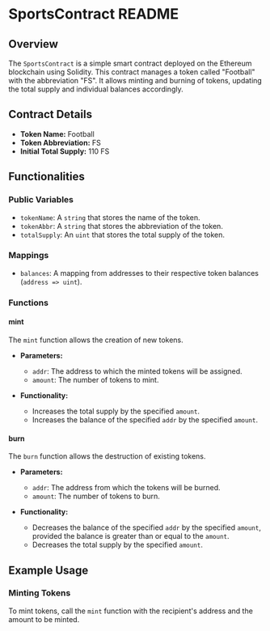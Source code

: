 # SportsContract README

## Overview

The `SportsContract` is a simple smart contract deployed on the Ethereum blockchain using Solidity. This contract manages a token called "Football" with the abbreviation "FS". It allows minting and burning of tokens, updating the total supply and individual balances accordingly.

## Contract Details

- **Token Name:** Football
- **Token Abbreviation:** FS
- **Initial Total Supply:** 110 FS

## Functionalities

### Public Variables

- `tokenName`: A `string` that stores the name of the token.
- `tokenAbbr`: A `string` that stores the abbreviation of the token.
- `totalSupply`: An `uint` that stores the total supply of the token.

### Mappings

- `balances`: A mapping from addresses to their respective token balances (`address => uint`).

### Functions

#### mint

The `mint` function allows the creation of new tokens.

- **Parameters:**
  - `addr`: The address to which the minted tokens will be assigned.
  - `amount`: The number of tokens to mint.

- **Functionality:**
  - Increases the total supply by the specified `amount`.
  - Increases the balance of the specified `addr` by the specified `amount`.

#### burn

The `burn` function allows the destruction of existing tokens.

- **Parameters:**
  - `addr`: The address from which the tokens will be burned.
  - `amount`: The number of tokens to burn.

- **Functionality:**
  - Decreases the balance of the specified `addr` by the specified `amount`, provided the balance is greater than or equal to the `amount`.
  - Decreases the total supply by the specified `amount`.

## Example Usage

### Minting Tokens

To mint tokens, call the `mint` function with the recipient's address and the amount to be minted.


